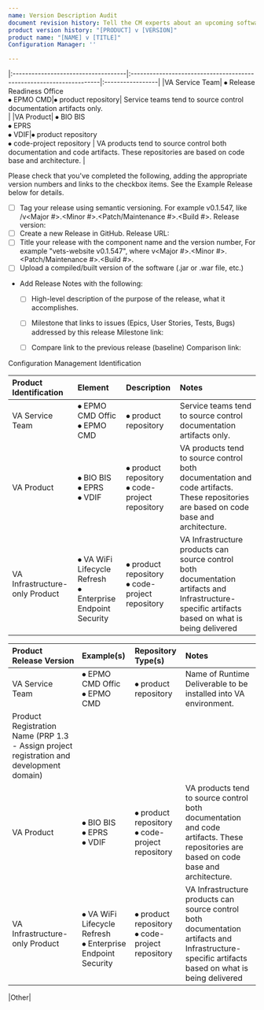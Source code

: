 ```yaml
---
name: Version Description Audit
document revision history: Tell the CM experts about an upcoming software release
product version history: "[PRODUCT] v [VERSION]"
product name: "[NAME] v [TITLE]"
Configuration Manager: ''

---
```



|:------------------------------------|:--------------------------------------------------------------------|:-----------------|
|VA Service Team|
 ⦁ Release Readiness Office<br> 
 ⦁ EPMO CMD|⦁ product repository| Service teams tend to source control documentation artifacts only. </br> |
|VA Product| ⦁ BIO BIS </br> ⦁ EPRS </br>  ⦁ VDIF|⦁ product repository<br>⦁ code-project repository | VA products tend to source control both documentation and code artifacts. These repositories are based on code base and architecture. |


Please check that you've completed the following, adding the appropriate version numbers and links to the checkbox items. See the Example Release below for details.

- [ ] Tag your release using semantic versioning. For example v0.1.547, like /v<Major #>.<Minor #>.<Patch/Maintenance #>.<Build #>.
	Release version: 
- [ ] Create a new Release in GitHub. 
	Release URL:
- [ ] Title your release with the component name and the version number, For example "vets-website v0.1.547", where <Product> v<Major #>.<Minor #>.<Patch/Maintenance #>.<Build #>.
- [ ] Upload a compiled/built version of the software (.jar or .war file, etc.)
- Add Release Notes with the following: 
	- [ ] High-level description of the purpose of the release, what it accomplishes.
	- [ ] Milestone that links to issues (Epics, User Stories, Tests, Bugs) addressed by this release 
		Milestone link:
	- [ ] Compare link to the previous release (baseline)
		Comparison link:


<!--	
### Example Release: Reading Time v1.1.0

Please reference the 1.1.0 release of our demonstration Reading Time app:
https://github.com/department-of-veterans-affairs/reading-time-demo/releases/tag/v1.1.0

Product/Project Name: Reading Time

Product/Project Repository: https://github.com/department-of-veterans-affairs/reading-time-demo

Release tag & title (v followed by the semantic version number): v.1.1.0

Release URL: 
https://github.com/department-of-veterans-affairs/reading-time-demo/releases/tag/v1.1.0

Release notes:

> Adding a book rating feature and other updates.
> 
> User stories and tasks addressed by this release:
> https://github.com/department-of-veterans-affairs/reading-time-demo/milestone/1
> 
> Differences between this release and the previous baseline: https://github.com/department-of-veterans-affairs/reading-time-demo/compare/v1.0.165...v1.1.0

-->

Configuration Management Identification


| Product Identification | Element |  Description	   | Notes |
|:---------------------------------|:-------------|:--------------------------------------------------------------------|:-----------------|
|VA Service Team| ⦁ EPMO CMD Offic<br> ⦁ EPMO CMD|⦁ product repository| Service teams tend to source control documentation artifacts only. |
|VA Product| ⦁ BIO BIS <br>⦁ EPRS</br>⦁ VDIF|⦁ product repository<br>⦁ code-project repository | VA products tend to source control both documentation and code artifacts. These repositories are based on code base and architecture. |
|VA Infrastructure-only Product|</br> ⦁ VA WiFi Lifecycle Refresh<br>⦁ Enterprise Endpoint Security|⦁ product repository<br>⦁ code-project repository| VA Infrastructure products can source control both documentation artifacts and Infrastructure-specific artifacts based on what is being delivered |

| Product Release Version | Example(s)  |  Repository Type(s)    | Notes |
|:---------------------------------|:-------------|:--------------------------------------------------------------------|:-----------------|
|VA Service Team| ⦁ EPMO CMD Offic<br> ⦁ EPMO CMD|⦁ product repository|Name of Runtime Deliverable to be installed into VA environment. 
Product Registration Name (PRP 1.3 - Assign project registration and development domain) |
|VA Product| ⦁ BIO BIS <br>⦁ EPRS</br>⦁ VDIF|⦁ product repository<br>⦁ code-project repository | VA products tend to source control both documentation and code artifacts. These repositories are based on code base and architecture. |
|VA Infrastructure-only Product|</br> ⦁ VA WiFi Lifecycle Refresh<br>⦁ Enterprise Endpoint Security|⦁ product repository<br>⦁ code-project repository| VA Infrastructure products can source control both documentation artifacts and Infrastructure-specific artifacts based on what is being delivered |


|Other|

